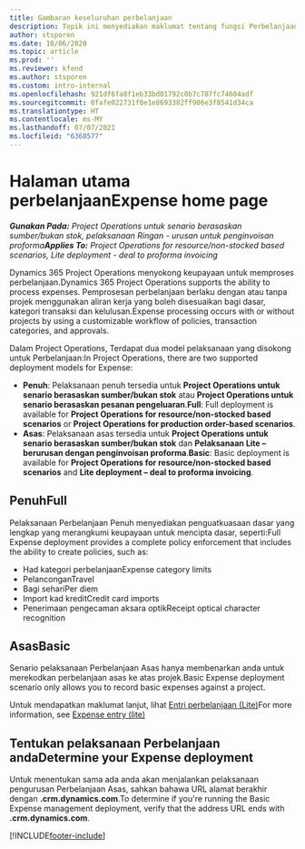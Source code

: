 ```yaml
---
title: Gambaran keseluruhan perbelanjaan
description: Topik ini menyediakan maklumat tentang fungsi Perbelanjaan dalam Project Operations.
author: stsporen
ms.date: 10/06/2020
ms.topic: article
ms.prod: ''
ms.reviewer: kfend
ms.author: stsporen
ms.custom: intro-internal
ms.openlocfilehash: 921df6fa8f1eb33bd01792c0b7c787fc74604adf
ms.sourcegitcommit: 0fafe022731f0e1e8693382ff906e3f8541d34ca
ms.translationtype: HT
ms.contentlocale: ms-MY
ms.lasthandoff: 07/07/2021
ms.locfileid: "6368577"
---
```

# <a name="expense-home-page"></a><span data-ttu-id="354ec-103">Halaman utama perbelanjaan</span><span class="sxs-lookup"><span data-stu-id="354ec-103">Expense home page</span></span>

<span data-ttu-id="354ec-104">_**Gunakan Pada:** Project Operations untuk senario berasaskan sumber/bukan stok, pelaksanaan Ringan - urusan untuk penginvoisan proforma_</span><span class="sxs-lookup"><span data-stu-id="354ec-104">_**Applies To:** Project Operations for resource/non-stocked based scenarios, Lite deployment - deal to proforma invoicing_</span></span>


<span data-ttu-id="354ec-105">Dynamics 365 Project Operations menyokong keupayaan untuk memproses perbelanjaan.</span><span class="sxs-lookup"><span data-stu-id="354ec-105">Dynamics 365 Project Operations supports the ability to process expenses.</span></span> <span data-ttu-id="354ec-106">Pemprosesan perbelanjaan berlaku dengan atau tanpa projek menggunakan aliran kerja yang boleh disesuaikan bagi dasar, kategori transaksi dan kelulusan.</span><span class="sxs-lookup"><span data-stu-id="354ec-106">Expense processing occurs with or without projects by using a customizable workflow of policies, transaction categories, and approvals.</span></span>

<span data-ttu-id="354ec-107">Dalam Project Operations, Terdapat dua model pelaksanaan yang disokong untuk Perbelanjaan:</span><span class="sxs-lookup"><span data-stu-id="354ec-107">In Project Operations, there are two supported deployment models for Expense:</span></span> 

- <span data-ttu-id="354ec-108">**Penuh**: Pelaksanaan penuh tersedia untuk **Project Operations untuk senario berasaskan sumber/bukan stok** atau **Project Operations untuk senario berasaskan pesanan pengeluaran**.</span><span class="sxs-lookup"><span data-stu-id="354ec-108">**Full**: Full deployment is available for **Project Operations for resource/non-stocked based scenarios** or **Project Operations for production order-based scenarios**.</span></span>
- <span data-ttu-id="354ec-109">**Asas**: Pelaksanaan asas tersedia untuk **Project Operations untuk senario berasaskan sumber/bukan stok** dan **Pelaksanaan Lite – berurusan dengan penginvoisan proforma**.</span><span class="sxs-lookup"><span data-stu-id="354ec-109">**Basic**: Basic deployment is available for **Project Operations for resource/non-stocked based scenarios** and **Lite deployment – deal to proforma invoicing**.</span></span>

## <a name="full"></a><span data-ttu-id="354ec-110">Penuh</span><span class="sxs-lookup"><span data-stu-id="354ec-110">Full</span></span> 
<span data-ttu-id="354ec-111">Pelaksanaan Perbelanjaan Penuh menyediakan penguatkuasaan dasar yang lengkap yang merangkumi keupayaan untuk mencipta dasar, seperti:</span><span class="sxs-lookup"><span data-stu-id="354ec-111">Full Expense deployment provides a complete policy enforcement that includes the ability to create policies, such as:</span></span>

  - <span data-ttu-id="354ec-112">Had kategori perbelanjaan</span><span class="sxs-lookup"><span data-stu-id="354ec-112">Expense category limits</span></span>
  - <span data-ttu-id="354ec-113">Pelancongan</span><span class="sxs-lookup"><span data-stu-id="354ec-113">Travel</span></span>
  - <span data-ttu-id="354ec-114">Bagi sehari</span><span class="sxs-lookup"><span data-stu-id="354ec-114">Per diem</span></span>
  - <span data-ttu-id="354ec-115">Import kad kredit</span><span class="sxs-lookup"><span data-stu-id="354ec-115">Credit card imports</span></span>
  - <span data-ttu-id="354ec-116">Penerimaan pengecaman aksara optik</span><span class="sxs-lookup"><span data-stu-id="354ec-116">Receipt optical character recognition</span></span>

## <a name="basic"></a><span data-ttu-id="354ec-117">Asas</span><span class="sxs-lookup"><span data-stu-id="354ec-117">Basic</span></span> 
<span data-ttu-id="354ec-118">Senario pelaksanaan Perbelanjaan Asas hanya membenarkan anda untuk merekodkan perbelanjaan asas ke atas projek.</span><span class="sxs-lookup"><span data-stu-id="354ec-118">Basic Expense deployment scenario only allows you to record basic expenses against a project.</span></span> 

<span data-ttu-id="354ec-119">Untuk mendapatkan maklumat lanjut, lihat [Entri perbelanjaan (Lite)](basic-expense.md)</span><span class="sxs-lookup"><span data-stu-id="354ec-119">For more information, see [Expense entry (lite)](basic-expense.md)</span></span>

## <a name="determine-your-expense-deployment"></a><span data-ttu-id="354ec-120">Tentukan pelaksanaan Perbelanjaan anda</span><span class="sxs-lookup"><span data-stu-id="354ec-120">Determine your Expense deployment</span></span>
<span data-ttu-id="354ec-121">Untuk menentukan sama ada anda akan menjalankan pelaksanaan pengurusan Perbelanjaan Asas, sahkan bahawa URL alamat berakhir dengan **.crm.dynamics.com**.</span><span class="sxs-lookup"><span data-stu-id="354ec-121">To determine if you're running the Basic Expense management deployment, verify that the address URL ends with **.crm.dynamics.com**.</span></span> 


[!INCLUDE[footer-include](../includes/footer-banner.md)]